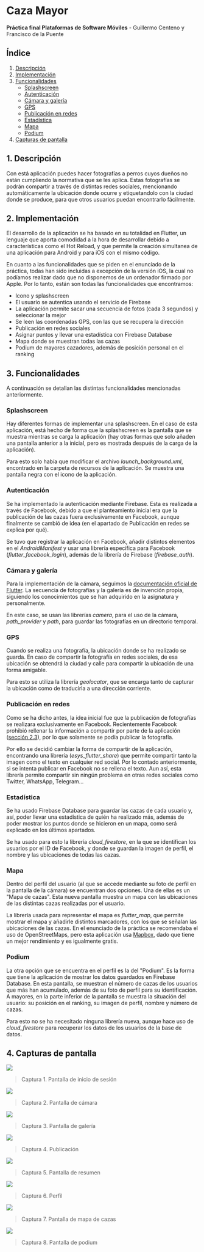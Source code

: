 # Caza Mayor

**Práctica final Plataformas de Software Móviles** - Guillermo Centeno y Francisco de la Puente

## Índice

1. [Descripción](#1)
2. [Implementación](#2)
3. [Funcionalidades](#3)
    - [Splashscreen](#4)
    - [Autenticación](#5)
    - [Cámara y galería](#6)
    - [GPS](#7)
    - [Publicación en redes](#8)
    - [Estadística](#9)
    - [Mapa](#10)
    - [Podium](#11)
4. [Capturas de pantalla](#12)

## <a id="1"></a>1. Descripción

Con está aplicación puedes hacer fotografías a perros cuyos dueños no están cumpliendo la normativa que se les aplica. Estas fotografías se podrán compartir a través de distintas redes sociales, mencionando automáticamente la ubicación donde ocurre y etiquetandolo con la ciudad donde se produce, para que otros usuarios puedan encontrarlo fácilmente.

## <a id="2"></a>2. Implementación

El desarrollo de la aplicación se ha basado en su totalidad en Flutter, un lenguaje que aporta comodidad a la hora de desarrollar debido a características como el Hot Reload, y que permite la creación simultanea de una aplicación para Android y para iOS con el mismo código.

En cuanto a las funcionalidades que se piden en el enunciado de la práctica, todas han sido incluidas a excepción de la versión iOS, la cual no podíamos realizar dado que no disponemos de un ordenador firmado por Apple. Por lo tanto, están son todas las funcionalidades que encontramos:

- Icono y splashscreen
- El usuario se autentica usando el servicio de Firebase
- La aplicación permite sacar una secuencia de fotos (cada 3 segundos) y seleccionar la mejor
- Se leen las coordenadas GPS, con las que se recupera la dirección
- Publicación en redes sociales
- Asignar puntos y llevar una estadística con Firebase Database
- Mapa donde se muestran todas las cazas
- Podium de mayores cazadores, además de posición personal en el ranking

## <a id="3"></a>3. Funcionalidades

A continuación se detallan las distintas funcionalidades mencionadas anteriormente.

### <a id="4"></a>Splashscreen

Hay diferentes formas de implementar una splashscreen. En el caso de esta aplicación, está hecho de forma que la splashscreen es la pantalla que se muestra mientras se carga la aplicación (hay otras formas que solo añaden una pantalla anterior a la inicial, pero es mostrada después de la carga de la aplicación).

Para esto solo había que modificar el archivo *launch_background.xml*, encontrado en la carpeta de recursos de la aplicación. Se muestra una pantalla negra con el icono de la aplicación.

### <a id="5"></a>Autenticación

Se ha implementado la autenticación mediante Firebase. Esta es realizada a través de Facebook, debido a que el planteamiento inicial era que la publicación de las cazas fuera exclusivamente en Facebook, aunque finalmente se cambió de idea (en el apartado de Publicación en redes se explica por qué).

Se tuvo que registrar la aplicación en Facebook, añadir distintos elementos en el *AndroidManifest* y usar una librería específica para Facebook (*flutter_facebook_login*), además de la librería de Firebase (*firebase_auth*).

### <a id="6"></a>Cámara y galería

Para la implementación de la cámara, seguimos la [documentación oficial de Flutter](https://flutter.dev/docs/cookbook/plugins/picture-using-camera). La secuencia de fotografías y la galería es de invención propia, siguiendo los conocimientos que se han adquirido en la asignatura y personalmente.

En este caso, se usan las librerías *camera*, para el uso de la cámara, *path_provider* y *path*, para guardar las fotografías en un directorio temporal.

### <a id="7"></a>GPS

Cuando se realiza una fotografía, la ubicación donde se ha realizado se guarda. En caso de compartir la fotografía en redes sociales, de esa ubicación se obtendrá la ciudad y calle para compartir la ubicación de una forma amigable.

Para esto se utiliza la librería *geolocator*, que se encarga tanto de capturar la ubicación como de traducirla a una dirección corriente.

### <a id="8"></a>Publicación en redes

Como se ha dicho antes, la idea inicial fue que la publicación de fotografías se realizara exclusivamente en Facebook. Recientemente Facebook prohibió rellenar la información a compartir por parte de la aplicación ([sección 2.3](https://developers.facebook.com/policy/#control)), por lo que solamente se podía publicar la fotografía.

Por ello se decidió cambiar la forma de compartir de la aplicación, encontrando una librería (*esys_flutter_share*) que permite compartir tanto la imagen como el texto en cualquier red social. Por lo contado anteriormente, si se intenta publicar en Facebook no se rellena el texto. Aun así, esta librería permite compartir sin ningún problema en otras redes sociales como Twitter, WhatsApp, Telegram...

### <a id="9"></a>Estadística

Se ha usado Firebase Database para guardar las cazas de cada usuario y, así, poder llevar una estadística de quién ha realizado más, además de poder mostrar los puntos donde se hicieron en un mapa, como será explicado en los últimos apartados.

Se ha usado para esto la librería *cloud_firestore*, en la que se identifican los usuarios por el ID de Facebook, y donde se guardan la imagen de perfil, el nombre y las ubicaciones de todas las cazas.

### <a id="10"></a>Mapa

Dentro del perfil del usuario (al que se accede mediante su foto de perfil en la pantalla de la cámara) se encuentran dos opciones. Una de ellas es un "Mapa de cazas". Esta nueva pantalla muestra un mapa con las ubicaciones de las distintas cazas realizadas por el usuario.

La librería usada para representar el mapa es *flutter_map*, que permite mostrar el mapa y añadirle distintos marcadores, con los que se señalan las ubicaciones de las cazas. En el enunciado de la práctica se recomendaba el uso de OpenStreetMaps, pero esta aplicación usa [Mapbox](https://www.mapbox.com/), dado que tiene un mejor rendimiento y es igualmente gratis.

### <a id="11"></a>Podium

La otra opción que se encuentra en el perfil es la del "Podium". Es la forma que tiene la aplicación de mostrar los datos guardados en Firebase Database. En esta pantalla, se muestran el número de cazas de los usuarios que más han acumulado, además de su foto de perfil para su identificación. A mayores, en la parte inferior de la pantalla se muestra la situación del usuario: su posición en el ranking, su imagen de perfil, nombre y número de cazas.

Para esto no se ha necesitado ninguna librería nueva, aunque hace uso de *cloud_firestore* para recuperar los datos de los usuarios de la base de datos.

## <a id="12"></a>4. Capturas de pantalla

![](capturas/captura1.jpg)

> Captura 1. Pantalla de inicio de sesión

![](capturas/captura2.jpg)

> Captura 2. Pantalla de cámara

![](capturas/captura3.jpg)

> Captura 3. Pantalla de galería

![](capturas/captura4.jpg)

> Captura 4. Publicación

![](capturas/captura5.jpg)

> Captura 5. Pantalla de resumen

![](capturas/captura6.jpg)

> Captura 6. Perfil

![](capturas/captura7.jpg)

> Captura 7. Pantalla de mapa de cazas

![](capturas/captura8.jpg)

> Captura 8. Pantalla de podium